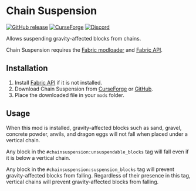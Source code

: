 # Chain Suspension

[![GitHub release](https://img.shields.io/github/release/haykam821/Chain-Suspension.svg?style=popout&label=github)](https://github.com/haykam821/Chain-Suspension/releases/latest)
[![CurseForge](https://img.shields.io/static/v1?style=popout&label=curseforge&message=project&color=6441A4)](https://www.curseforge.com/minecraft/mc-mods/chain-suspension)
[![Discord](https://img.shields.io/static/v1?style=popout&label=chat&message=discord&color=7289DA)](https://discord.gg/eXcffmW)

Allows suspending gravity-affected blocks from chains.

Chain Suspension requires the [Fabric modloader](https://fabricmc.net/use/) and [Fabric API](https://www.curseforge.com/minecraft/mc-mods/fabric-api).

## Installation

1. Install [Fabric API](https://www.curseforge.com/minecraft/mc-mods/fabric-api) if it is not installed.
2. Download Chain Suspension from [CurseForge](https://www.curseforge.com/minecraft/mc-mods/chain-suspension/files) or [GitHub](https://github.com/haykam821/Chain-Suspension/releases).
3. Place the downloaded file in your `mods` folder.

## Usage

When this mod is installed, gravity-affected blocks such as sand, gravel, concrete powder, anvils, and dragon eggs will not fall when placed under a vertical chain.

Any block in the `#chainsuspension:unsuspendable_blocks` tag will fall even if it is below a vertical chain.

Any block in the `#chainsuspension:suspension_blocks` tag will prevent gravity-affected blocks from falling. Regardless of their presence in this tag, vertical chains will prevent gravity-affected blocks from falling.
